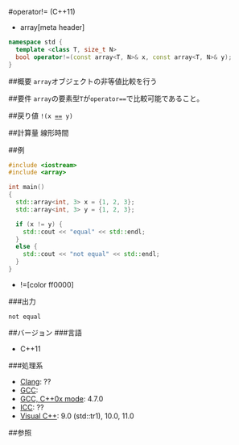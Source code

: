 #operator!= (C++11)
* array[meta header]

```cpp
namespace std {
  template <class T, size_t N>
  bool operator!=(const array<T, N>& x, const array<T, N>& y);
}
```

##概要
`array`オブジェクトの非等値比較を行う


##要件
`array`の要素型`T`が`operator==`で比較可能であること。


##戻り値
`!(x `[`==`](./op_equal.md)` y)`


##計算量
線形時間


##例
```cpp
#include <iostream>
#include <array>

int main()
{
  std::array<int, 3> x = {1, 2, 3};
  std::array<int, 3> y = {1, 2, 3};

  if (x != y) {
    std::cout << "equal" << std::endl;
  }
  else {
    std::cout << "not equal" << std::endl;
  }
}
```
* !=[color ff0000]


###出力
```
not equal
```


##バージョン
###言語
- C++11

###処理系
- [Clang](/implementation.md#clang): ??
- [GCC](/implementation.md#gcc): 
- [GCC, C++0x mode](/implementation.md#gcc): 4.7.0
- [ICC](/implementation.md#icc): ??
- [Visual C++](/implementation.md#visual_cpp): 9.0 (std::tr1), 10.0, 11.0


##参照

